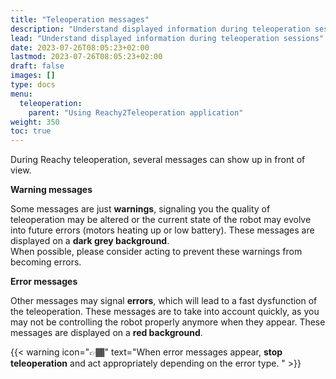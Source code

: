 ```yaml
---
title: "Teleoperation messages"
description: "Understand displayed information during teleoperation sessions"
lead: "Understand displayed information during teleoperation sessions"
date: 2023-07-26T08:05:23+02:00
lastmod: 2023-07-26T08:05:23+02:00
draft: false
images: []
type: docs
menu:
  teleoperation:
    parent: "Using Reachy2Teleoperation application"
weight: 350
toc: true
---
```



During Reachy teleoperation, several messages can show up in front of view.  

**Warning messages**  

Some messages are just **warnings**, signaling you the quality of teleoperation may be altered or the current state of the robot may evolve into future errors (motors heating up or low battery). These messages are displayed on a **dark grey background**.  
When possible, please consider acting to prevent these warnings from becoming errors.

**Error messages**  

Other messages may signal **errors**, which will lead to a fast dysfunction of the teleoperation. These messages are to take into account quickly, as you may not be controlling the robot properly anymore when they appear. These messages are displayed on a **red background**.  

{{< warning icon="👉🏾" text="When error messages appear, <b>stop teleoperation</b> and act appropriately depending on the error type. " >}}
